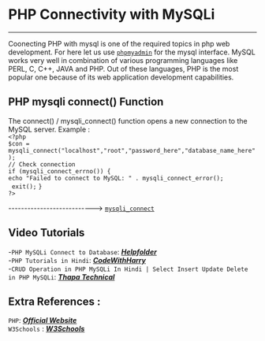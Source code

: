 # PHP Connectivity with MySQLi
---------------------------------------
Coonecting PHP with mysql is one of the required topics in php web development. For here let us use [`phpmyadmin`](https://www.phpmyadmin.net/) for the mysql interface. 
MySQL works very well in combination of various programming languages like PERL, C, C++, JAVA and PHP. Out of these languages, PHP is the most popular one because of its web application development capabilities.

## PHP mysqli connect() Function
The connect() / mysqli_connect() function opens a new connection to the MySQL server.
Example :<br>
`<?php`<br>
`$con = mysqli_connect("localhost","root","password_here","database_name_here");`<br>
`// Check connection`<br>
`if (mysqli_connect_errno()) {`<br>
  `echo "Failed to connect to MySQL: " . mysqli_connect_error();`<br>
 ` exit();`
`}`<br>
`?>`<br>

---------------------------> [`mysqli_connect`](https://www.php.net/manual/en/function.mysqli-connect.php)

## Video Tutorials
-`PHP MySQLi Connect to Database`: ***[Helpfolder](https://www.youtube.com/watch?v=oBxlfSDF7A4)***<br>
-`PHP Tutorials in Hindi`: ***[CodeWithHarry](https://www.youtube.com/playlist?list=PLu0W_9lII9aikXkRE0WxDt1vozo3hnmtR)***<br>
-`CRUD Operation in PHP MySQLi In Hindi | Select Insert Update Delete in PHP MySQLi`: ***[Thapa Technical](https://www.youtube.com/watch?v=y5mBHPtEO5w)<br>***

## Extra References :
`PHP`: ***[Official Website](https://www.php.net/)***<br>
`W3Schools` :  ***[W3Schools](https://www.w3schools.com/php/default.asp)***<br>
<br>